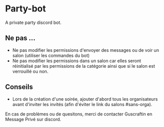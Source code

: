 # Party-bot
A private party discord bot.

## Ne pas ...
- Ne pas modifier les permissions d'envoyer des messages ou de voir un salon (utiliser les commandes du bot)
- Ne pas modifier les permissions dans un salon car elles seront réinitialisé par les permissions de la catégorie ainsi que si le salon est verrouillé ou non.

## Conseils
- Lors de la création d'une soirée, ajouter d'abord tous les organisateurs avant d'inviter les invités (afin d'éviter le link du salons #sans-orga).

En cas de problèmes ou de quesitons, merci de contacter Guscraftin en Message Privé sur discord.
